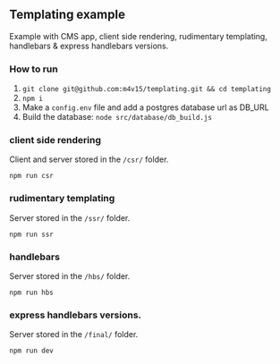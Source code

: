 ## Templating example

Example with CMS app, client side rendering, rudimentary templating, handlebars & express handlebars versions.

### How to run

1. `git clone git@github.com:m4v15/templating.git && cd templating`
2. `npm i`
3. Make a `config.env` file and add a postgres database url as DB_URL
4. Build the database: `node src/database/db_build.js`

### client side rendering

Client and server stored in the `/csr/` folder.

`npm run csr`

### rudimentary templating

Server stored in the `/ssr/` folder.

`npm run ssr`

### handlebars

Server stored in the `/hbs/` folder.

`npm run hbs`

### express handlebars versions.

Server stored in the `/final/` folder.

`npm run dev`
